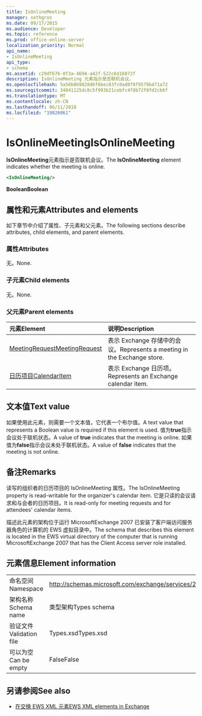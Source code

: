 ```yaml
---
title: IsOnlineMeeting
manager: sethgros
ms.date: 09/17/2015
ms.audience: Developer
ms.topic: reference
ms.prod: office-online-server
localization_priority: Normal
api_name:
- IsOnlineMeeting
api_type:
- schema
ms.assetid: c29df676-0f3a-4694-a42f-522c6d16872f
description: IsOnlineMeeting 元素指示是否联机会议。
ms.openlocfilehash: 5a56b0b9828d6f6bec83fc0ad0f8f9579b471a72
ms.sourcegitcommit: 34041125dc8c5f993b21cebfc4f8b72f0fd2cb6f
ms.translationtype: MT
ms.contentlocale: zh-CN
ms.lasthandoff: 06/11/2018
ms.locfileid: "19826061"
---
```

# <a name="isonlinemeeting"></a><span data-ttu-id="d1d3d-103">IsOnlineMeeting</span><span class="sxs-lookup"><span data-stu-id="d1d3d-103">IsOnlineMeeting</span></span>

<span data-ttu-id="d1d3d-104">**IsOnlineMeeting**元素指示是否联机会议。</span><span class="sxs-lookup"><span data-stu-id="d1d3d-104">The **IsOnlineMeeting** element indicates whether the meeting is online.</span></span> 
  
```xml
<IsOnlineMeeting/>
```

 <span data-ttu-id="d1d3d-105">**Boolean**</span><span class="sxs-lookup"><span data-stu-id="d1d3d-105">**Boolean**</span></span>
## <a name="attributes-and-elements"></a><span data-ttu-id="d1d3d-106">属性和元素</span><span class="sxs-lookup"><span data-stu-id="d1d3d-106">Attributes and elements</span></span>

<span data-ttu-id="d1d3d-107">如下章节中介绍了属性、子元素和父元素。</span><span class="sxs-lookup"><span data-stu-id="d1d3d-107">The following sections describe attributes, child elements, and parent elements.</span></span>
  
### <a name="attributes"></a><span data-ttu-id="d1d3d-108">属性</span><span class="sxs-lookup"><span data-stu-id="d1d3d-108">Attributes</span></span>

<span data-ttu-id="d1d3d-109">无。</span><span class="sxs-lookup"><span data-stu-id="d1d3d-109">None.</span></span>
  
### <a name="child-elements"></a><span data-ttu-id="d1d3d-110">子元素</span><span class="sxs-lookup"><span data-stu-id="d1d3d-110">Child elements</span></span>

<span data-ttu-id="d1d3d-111">无。</span><span class="sxs-lookup"><span data-stu-id="d1d3d-111">None.</span></span>
  
### <a name="parent-elements"></a><span data-ttu-id="d1d3d-112">父元素</span><span class="sxs-lookup"><span data-stu-id="d1d3d-112">Parent elements</span></span>

|<span data-ttu-id="d1d3d-113">**元素**</span><span class="sxs-lookup"><span data-stu-id="d1d3d-113">**Element**</span></span>|<span data-ttu-id="d1d3d-114">**说明**</span><span class="sxs-lookup"><span data-stu-id="d1d3d-114">**Description**</span></span>|
|:-----|:-----|
|[<span data-ttu-id="d1d3d-115">MeetingRequest</span><span class="sxs-lookup"><span data-stu-id="d1d3d-115">MeetingRequest</span></span>](meetingrequest.md) <br/> |<span data-ttu-id="d1d3d-116">表示 Exchange 存储中的会议。</span><span class="sxs-lookup"><span data-stu-id="d1d3d-116">Represents a meeting in the Exchange store.</span></span>  <br/> |
|[<span data-ttu-id="d1d3d-117">日历项目</span><span class="sxs-lookup"><span data-stu-id="d1d3d-117">CalendarItem</span></span>](calendaritem.md) <br/> |<span data-ttu-id="d1d3d-118">表示 Exchange 日历项。</span><span class="sxs-lookup"><span data-stu-id="d1d3d-118">Represents an Exchange calendar item.</span></span>  <br/> |
   
## <a name="text-value"></a><span data-ttu-id="d1d3d-119">文本值</span><span class="sxs-lookup"><span data-stu-id="d1d3d-119">Text value</span></span>

<span data-ttu-id="d1d3d-120">如果使用此元素，则需要一个文本值，它代表一个布尔值。</span><span class="sxs-lookup"><span data-stu-id="d1d3d-120">A text value that represents a Boolean value is required if this element is used.</span></span> <span data-ttu-id="d1d3d-121">值为**true**指示会议处于联机状态。</span><span class="sxs-lookup"><span data-stu-id="d1d3d-121">A value of **true** indicates that the meeting is online.</span></span> <span data-ttu-id="d1d3d-122">如果值为**false**指示会议未处于联机状态。</span><span class="sxs-lookup"><span data-stu-id="d1d3d-122">A value of **false** indicates that the meeting is not online.</span></span> 
  
## <a name="remarks"></a><span data-ttu-id="d1d3d-123">备注</span><span class="sxs-lookup"><span data-stu-id="d1d3d-123">Remarks</span></span>

<span data-ttu-id="d1d3d-124">读写的组织者的日历项目的 IsOnlineMeeting 属性。</span><span class="sxs-lookup"><span data-stu-id="d1d3d-124">The IsOnlineMeeting property is read-writable for the organizer's calendar item.</span></span> <span data-ttu-id="d1d3d-125">它是只读的会议请求和与会者的日历项目。</span><span class="sxs-lookup"><span data-stu-id="d1d3d-125">It is read-only for meeting requests and for attendees' calendar items.</span></span>
  
<span data-ttu-id="d1d3d-126">描述此元素的架构位于运行 MicrosoftExchange 2007 已安装了客户端访问服务器角色的计算机的 EWS 虚拟目录中。</span><span class="sxs-lookup"><span data-stu-id="d1d3d-126">The schema that describes this element is located in the EWS virtual directory of the computer that is running MicrosoftExchange 2007 that has the Client Access server role installed.</span></span>
  
## <a name="element-information"></a><span data-ttu-id="d1d3d-127">元素信息</span><span class="sxs-lookup"><span data-stu-id="d1d3d-127">Element information</span></span>

|||
|:-----|:-----|
|<span data-ttu-id="d1d3d-128">命名空间</span><span class="sxs-lookup"><span data-stu-id="d1d3d-128">Namespace</span></span>  <br/> |http://schemas.microsoft.com/exchange/services/2006/types  <br/> |
|<span data-ttu-id="d1d3d-129">架构名称</span><span class="sxs-lookup"><span data-stu-id="d1d3d-129">Schema name</span></span>  <br/> |<span data-ttu-id="d1d3d-130">类型架构</span><span class="sxs-lookup"><span data-stu-id="d1d3d-130">Types schema</span></span>  <br/> |
|<span data-ttu-id="d1d3d-131">验证文件</span><span class="sxs-lookup"><span data-stu-id="d1d3d-131">Validation file</span></span>  <br/> |<span data-ttu-id="d1d3d-132">Types.xsd</span><span class="sxs-lookup"><span data-stu-id="d1d3d-132">Types.xsd</span></span>  <br/> |
|<span data-ttu-id="d1d3d-133">可以为空</span><span class="sxs-lookup"><span data-stu-id="d1d3d-133">Can be empty</span></span>  <br/> |<span data-ttu-id="d1d3d-134">False</span><span class="sxs-lookup"><span data-stu-id="d1d3d-134">False</span></span>  <br/> |
   
## <a name="see-also"></a><span data-ttu-id="d1d3d-135">另请参阅</span><span class="sxs-lookup"><span data-stu-id="d1d3d-135">See also</span></span>



- [<span data-ttu-id="d1d3d-136">在交换 EWS XML 元素</span><span class="sxs-lookup"><span data-stu-id="d1d3d-136">EWS XML elements in Exchange</span></span>](ews-xml-elements-in-exchange.md)

